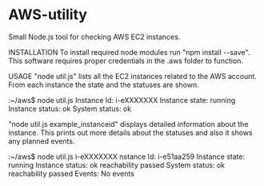 # AWS-utility
Small Node.js tool for checking AWS EC2 instances.

INSTALLATION
To install required node modules run "npm install --save".
This software requires proper credentials in the .aws folder to function.

USAGE
"node util.js" lists all the EC2 instances related to the AWS account. From each instance the state and the statuses are 
shown.

:~/aws$ node util.js
Instance Id: i-eXXXXXXX
Instance state: running
Instance status: ok
System status: ok

"node util.js example_instanceid" displays detailed information about the instance. This prints out more details about the statuses and also it shows any planned events.

:~/aws$ node util.js i-eXXXXXXX
nstance Id: i-e51aa259
Instance state: running
Instance status: ok reachability passed
System status: ok reachability passed
Events: No events



